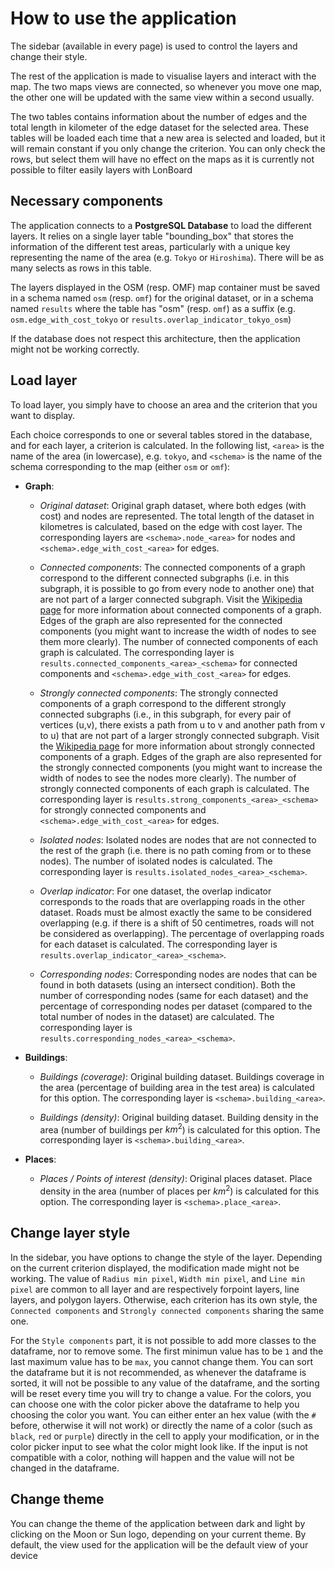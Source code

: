 # How to use the application

The sidebar (available in every page) is used to control the layers and change their style.

The rest of the application is made to visualise layers and interact with the map.
The two maps views are connected, so whenever you move one map, the other one will be updated
with the same view within a second usually.

The two tables contains information about the number of edges and the total length in kilometer of the edge dataset for the selected area.
These tables will be loaded each time that a new area is selected and loaded, but it will remain constant if you only change the criterion.
You can only check the rows, but select them will have no effect on the maps as it is currently not possible to filter easily layers with LonBoard 

## Necessary components

The application connects to a **PostgreSQL Database** to load the different layers.
It relies on a single layer table "bounding_box" that stores the information of the different test areas,
particularly with a unique key representing the name of the area (e.g. `Tokyo` or `Hiroshima`).
There will be as many selects as rows in this table.

The layers displayed in the OSM (resp. OMF) map container must be saved in a schema named `osm`
(resp. `omf`) for the original dataset, or in a schema named `results` where the table has
"osm" (resp. `omf`) as a suffix (e.g. `osm.edge_with_cost_tokyo` or `results.overlap_indicator_tokyo_osm`)

If the database does not respect this architecture, then the application might not be working correctly.

## Load layer

To load layer, you simply have to choose an area and the criterion that you want to display.

Each choice corresponds to one or several tables stored in the database, and for each layer, a criterion is calculated. In the following list, `<area>` is the name of the area (in lowercase), e.g. `tokyo`, and `<schema>` is the name of the schema corresponding to the map (either `osm` or `omf`):

- **Graph**:

    - *Original dataset*: Original graph dataset, where both edges (with cost) and nodes are represented.
    The total length of the dataset in kilometres is calculated, based on the edge with cost layer. The corresponding layers are `<schema>.node_<area>` for nodes and `<schema>.edge_with_cost_<area>` for edges.

    - *Connected components*: The connected components of a graph correspond to the different connected subgraphs (i.e. in this subgraph, it is possible to go from every node to another one) that are not part of a larger connected subgraph.
    Visit the <a href="https://en.wikipedia.org/wiki/Component_(graph_theory)" target="_blank" rel="noopener noreferrer">Wikipedia page</a> for more information about connected components of a graph.
    Edges of the graph are also represented for the connected components (you might want to increase the width of nodes to see them more clearly).
    The number of connected components of each graph is calculated.
    The corresponding layer is `results.connected_components_<area>_<schema>` for connected components and `<schema>.edge_with_cost_<area>` for edges.

    - *Strongly connected components*: The strongly connected components of a graph correspond to the different strongly connected subgraphs (i.e., in this subgraph, for every pair of vertices (u,v), there exists a path from u to v and another path from v to u) that are not part of a larger strongly connected subgraph.
    Visit the <a href="https://en.wikipedia.org/wiki/Strongly_connected_component" target="_blank" rel="noopener noreferrer">Wikipedia page</a> for more information about strongly connected components of a graph.
    Edges of the graph are also represented for the strongly connected components (you might want to increase the width of nodes to see the nodes more clearly).
    The number of strongly connected components of each graph is calculated.
    The corresponding layer is `results.strong_components_<area>_<schema>` for strongly connected components and `<schema>.edge_with_cost_<area>` for edges.

    - *Isolated nodes*: Isolated nodes are nodes that are not connected to the rest of the graph (i.e. there is no path coming from or to these nodes).
    The number of isolated nodes is calculated.
    The corresponding layer is `results.isolated_nodes_<area>_<schema>`.

    - *Overlap indicator*: For one dataset, the overlap indicator corresponds to the roads that are overlapping roads in the other dataset.
    Roads must be almost exactly the same to be considered overlapping (e.g. if there is a shift of 50 centimetres, roads will not be considered as overlapping).
    The percentage of overlapping roads for each dataset is calculated.
    The corresponding layer is `results.overlap_indicator_<area>_<schema>`.

    - *Corresponding nodes*: Corresponding nodes are nodes that can be found in both datasets (using an intersect condition).
    Both the number of corresponding nodes (same for each dataset) and the percentage of corresponding nodes per dataset (compared to the total number of nodes in the dataset) are calculated.
    The corresponding layer is `results.corresponding_nodes_<area>_<schema>`.

- **Buildings**:

    - *Buildings (coverage)*: Original building dataset.
    Buildings coverage in the area (percentage of building area in the test area) is calculated for this option.
    The corresponding layer is `<schema>.building_<area>`.

    - *Buildings (density)*: Original building dataset.
    Building density in the area (number of buildings per $km^2$) is calculated for this option.
    The corresponding layer is `<schema>.building_<area>`.

- **Places**:

    - *Places / Points of interest (density)*: Original places dataset.
    Place density in the area (number of places per $km^2$) is calculated for this option.
    The corresponding layer is `<schema>.place_<area>`.


## Change layer style

In the sidebar, you have options to change the style of the layer.
Depending on the current criterion displayed, the modification made might not be working.
The value of `Radius min pixel`, `Width min pixel`, and `Line min pixel` are common to all layer and are respectively forpoint layers, line layers, and polygon layers.
Otherwise, each criterion has its own style, the `Connected components` and `Strongly connected components` sharing the same one.

For the `Style components` part, it is not possible to add more classes to the dataframe, nor to remove some.
The first minimun value has to be `1` and the last maximum value has to be `max`, you cannot change them.
You can sort the dataframe but it is not recommended, as whenever the dataframe is sorted, it will not be possible to any value of the dataframe, and the sorting will be reset every time you will try to change a value.
For the colors, you can choose one with the color picker above the dataframe to help you choosing the color you want.
You can either enter an hex value (with the `#` before, otherwise it will not work) or directly the name of a color (such as `black`, `red` or `purple`) directly in the cell to apply your modification, or in the color picker input to see what the color might look like.
If the input is not compatible with a color, nothing will happen and the value will not be changed in the dataframe.

## Change theme


You can change the theme of the application between dark and light by clicking on the Moon or Sun logo, depending on your current theme.
By default, the view used for the application will be the default view of your device
<div class = "pb-3"></div>